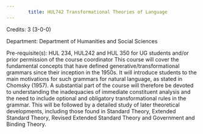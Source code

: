 ```yaml
---
        title: HUL742 Transformational Theories of Language
---
```

Credits: 3 (3-0-0)

Department: Department of Humanities and Social Sciences

Pre-requisite(s): HUL 234, HUL242 and HUL 350 for UG students and/or prior permission of the course coordinator This course will cover the fundamental concepts that have defined generative/transformational grammars since their inception in the 1950s. It will introduce students to the main motivations for such grammars for natural language, as stated in Chomsky (1957). A substantial part of the course will therefore be devoted to understanding the inadequacies of immediate constituent analysis and the need to include optional and obligatory transformational rules in the grammar. This will be followed by a detailed study of later theoretical developments, including those found in Standard Theory, Extended Standard Theory, Revised Extended Standard Theory and Government and Binding Theory.
